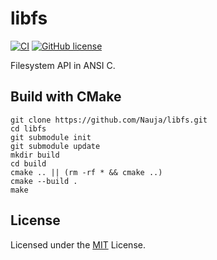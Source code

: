# libfs

[![CI](https://github.com/Nauja/libfs/actions/workflows/CI.yml/badge.svg)](https://github.com/Nauja/libfs/actions/workflows/CI.yml)
[![GitHub license](https://img.shields.io/badge/license-MIT-blue.svg)](https://raw.githubusercontent.com/Nauja/libfs/master/LICENSE)

Filesystem API in ANSI C.

## Build with CMake

```
git clone https://github.com/Nauja/libfs.git
cd libfs
git submodule init
git submodule update
mkdir build
cd build
cmake .. || (rm -rf * && cmake ..)
cmake --build .
make
```

## License

Licensed under the [MIT](LICENSE) License.
